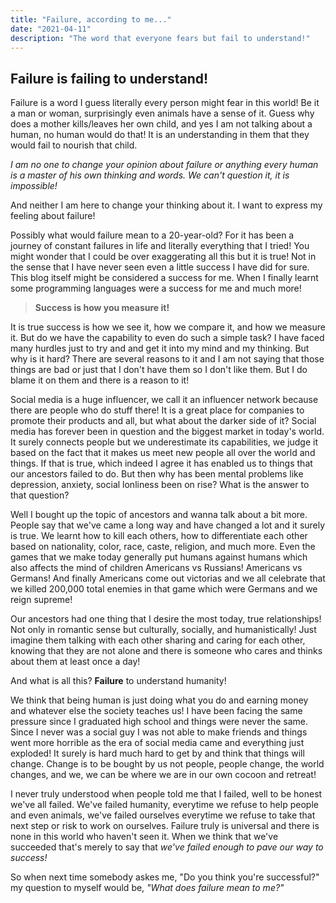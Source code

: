 ```yaml
---
title: "Failure, according to me..."
date: "2021-04-11"
description: "The word that everyone fears but fail to understand!"
---
```


## Failure is failing to understand!

Failure is a word I guess literally every person might fear in this world! Be it a man or woman, surprisingly even animals have a sense of it. Guess why does a mother kills/leaves her own child, and yes I am not talking about a human, no human would do that! It is an understanding in them that they would fail to nourish that child.

_I am no one to change your opinion about failure or anything every human is a master of his own thinking and words. We can't question it, it is impossible!_

And neither I am here to change your thinking about it. I want to express my feeling about failure!

Possibly what would failure mean to a 20-year-old? For it has been a journey of constant failures in life and literally everything that I tried! You might wonder that I could be over exaggerating all this but it is true! Not in the sense that I have never seen even a little success I have did for sure. This blog itself might be considered a success for me. When I finally learnt some programming languages were a success for me and much more!

> **Success is how you measure it!**

It is true success is how we see it, how we compare it, and how we measure it.
But do we have the capability to even do such a simple task? I have faced many hurdles just to try and and get it into my mind and my thinking. But why is it hard? There are several reasons to it and I am not saying that those things are bad or just that I don't have them so I don't like them. But I do blame it on them and there is a reason to it!

Social media is a huge influencer, we call it an influencer network because there are people who do stuff there! It is a great place for companies to promote their products and all, but what about the darker side of it? Social media has forever been in question and the biggest market in today's world. It surely connects people but we underestimate its capabilities, we judge it based on the fact that it makes us meet new people all over the world and things.
If that is true, which indeed I agree it has enabled us to things that our ancestors failed to do. But then why has been mental problems like depression, anxiety, social lonliness been on rise? What is the answer to that question?

Well I bought up the topic of ancestors and wanna talk about a bit more. People say that we've came a long way and have changed a lot and it surely is true. We learnt how to kill each others, how to differentiate each other based on nationality, color, race, caste, religion, and much more. Even the games that we make today generally put humans against humans which also affects the mind of children Americans vs Russians! Americans vs Germans! And finally Americans come out victorias and we all celebrate that we killed 200,000 total enemies in that game which were Germans and we reign supreme!

Our ancestors had one thing that I desire the most today, true relationships! Not only in romantic sense but culturally, socially, and humanistically! Just imagine them talking with each other sharing and caring for each other, knowing that they are not alone and there is someone who cares and thinks about them at least once a day!

And what is all this? **Failure** to understand humanity!

We think that being human is just doing what you do and earning money and whatever else the society teaches us!
I have been facing the same pressure since I graduated high school and things were never the same. Since I never was a social guy I was not able to make friends and things went more horrible as the era of social media came and everything just exploded! It surely is hard much hard to get by and think that things will change. Change is to be bought by us not people, people change, the world changes, and we, we can be where we are in our own cocoon and retreat!

I never truly understood when people told me that I failed, well to be honest we've all failed. We've failed humanity, everytime we refuse to help people and even animals, we've failed ourselves everytime we refuse to take that next step or risk to work on ourselves. Failure truly is universal and there is none in this world who haven't seen it. When we think that we've succeeded that's merely to say that _we've failed enough to pave our way to success!_

So when next time somebody askes me, "Do you think you're successful?" my question to myself would be, _"What does failure mean to me?"_

